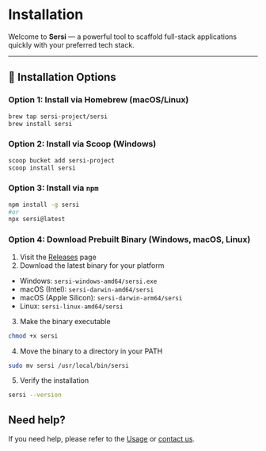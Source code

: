 # Installation

Welcome to **Sersi** — a powerful tool to scaffold full-stack applications quickly with your preferred tech stack.

---

## 🔁 Installation Options

### Option 1: Install via Homebrew (macOS/Linux)

```bash
brew tap sersi-project/sersi
brew install sersi
```

### Option 2: Install via Scoop (Windows)

```bash
scoop bucket add sersi-project
scoop install sersi
```

### Option 3: Install via `npm`

```bash
npm install -g sersi
#or
npx sersi@latest
```

### Option 4: Download Prebuilt Binary (Windows, macOS, Linux)

1. Visit the [Releases](https://github.com/sersi-project/sersi/releases) page
2. Download the latest binary for your platform

-   Windows: `sersi-windows-amd64/sersi.exe`
-   macOS (Intel): `sersi-darwin-amd64/sersi`
-   macOS (Apple Silicon): `sersi-darwin-arm64/sersi`
-   Linux: `sersi-linux-amd64/sersi`

3. Make the binary executable

```bash
chmod +x sersi
```

4. Move the binary to a directory in your PATH

```bash
sudo mv sersi /usr/local/bin/sersi
```

5. Verify the installation

```bash
sersi --version
```

## Need help?

If you need help, please refer to the [Usage](./USAGE.md) or [contact us](https://sersi.dev/help).
